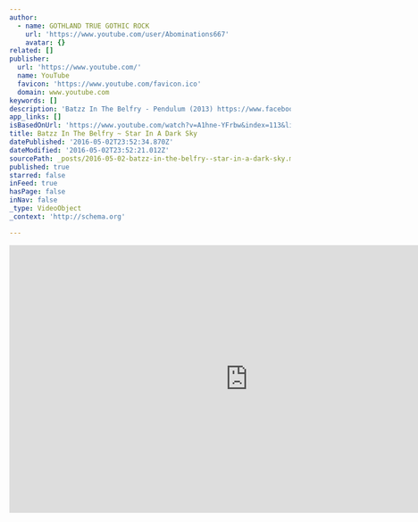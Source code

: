 ```yaml
---
author:
  - name: GOTHLAND TRUE GOTHIC ROCK
    url: 'https://www.youtube.com/user/Abominations667'
    avatar: {}
related: []
publisher:
  url: 'https://www.youtube.com/'
  name: YouTube
  favicon: 'https://www.youtube.com/favicon.ico'
  domain: www.youtube.com
keywords: []
description: 'Batzz In The Belfry - Pendulum (2013) https://www.facebook.com/pages/BATZZ-in-the-belfry/209396946799?sk=timeline'
app_links: []
isBasedOnUrl: 'https://www.youtube.com/watch?v=A1hne-YFrbw&index=113&list=PLB2CD92050E0F9B8E'
title: Batzz In The Belfry ~ Star In A Dark Sky
datePublished: '2016-05-02T23:52:34.870Z'
dateModified: '2016-05-02T23:52:21.012Z'
sourcePath: _posts/2016-05-02-batzz-in-the-belfry--star-in-a-dark-sky.md
published: true
starred: false
inFeed: true
hasPage: false
inNav: false
_type: VideoObject
_context: 'http://schema.org'

---
```

<iframe src="https://cdn.embedly.com/widgets/media.html?src=https%3A%2F%2Fwww.youtube.com%2Fembed%2Fvideoseries%3Flist%3DPLB2CD92050E0F9B8E&amp;url=https%3A%2F%2Fwww.youtube.com%2Fwatch%3Fv%3DA1hne-YFrbw%26index%3D113%26list%3DPLB2CD92050E0F9B8E&amp;image=https%3A%2F%2Fi.ytimg.com%2Fvi%2FA1hne-YFrbw%2Fhqdefault.jpg&amp;key=b7d04c9b404c499eba89ee7072e1c4f7&amp;type=text%2Fhtml&amp;schema=youtube" width="854" height="480" scrolling="no" frameborder="0" allowfullscreen="allowfullscreen" style=""></iframe>